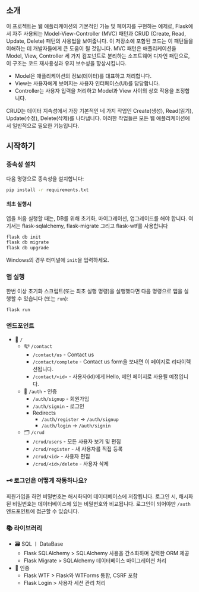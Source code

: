 ## 소개

이 프로젝트는 웹 애플리케이션의 기본적인 기능 및 페이지를 구현하는 예제로, Flask에서 자주 사용되는 Model-View-Controller (MVC) 패턴과 CRUD (Create, Read, Update,
Delete) 패턴의 사용법을 보여줍니다.
이 저장소에 포함된 코드는 이 패턴들을 이해하는 데 개발자들에게 큰 도움이 될 것입니다.
MVC 패턴은 애플리케이션을 Model, View, Controller 세 가지 컴포넌트로 분리하는 소프트웨어 디자인 패턴으로, 이 구조는 코드 재사용성과 유지 보수성을 향상시킵니다.

- Model은 애플리케이션의 정보(데이터)를 대표하고 처리합니다.
- View는 사용자에게 보여지는 사용자 인터페이스(UI)를 담당합니다.
- Controller는 사용자 입력을 처리하고 Model과 View 사이의 상호 작용을 조정합니다.

CRUD는 데이터 지속성에서 가장 기본적인 네 가지 작업인 Create(생성), Read(읽기), Update(수정), Delete(삭제)를 나타냅니다.
이러한 작업들은 모든 웹 애플리케이션에서 일반적으로 필요한 기능입니다.

## 시작하기

### 종속성 설치

다음 명령으로 종속성을 설치합니다:

```bash
pip install -r requirements.txt
```

#### 최초 실행시

앱을 처음 실행할 때는, DB를 위해 초기화, 마이그레이션, 업그레이드를 해야 합니다. 여기서는 flask-sqlalchemy, flask-migrate 그리고 flask-wtf를 사용합니다

```bash
flask db init
flask db migrate
flask db upgrade
```

Windows의 경우 터미널에 `init`을 입력하세요.

### 앱 실행

한번 이상 초기화 스크립트(또는 최초 실행 명령)을 실행했다면 다음 명령으로 앱을 실행할 수 있습니다 (또는 `run`):

```bash
flask run
```

### 엔드포인트

- 🤷 `/`
    - 📪 `/contact`
        - `/contact/us` - Contact us
        - `/contact/complete` - Contact us form을 보내면 이 페이지로 리다이렉션됩니다.
        - `/contact/<id>` - 사용자(id)에게 Hello, 메인 페이지로 사용될 예정입니다.
    - 🔐 `/auth` - 인증
        - `/auth/signup` - 회원가입
        - `/auth/signin` - 로그인
        - Redirects
            - `/auth/register` -> `/auth/signup`
            - `/auth/login` -> `/auth/signin`
    - 🗂️ `/crud`
        - `/crud/users` - 모든 사용자 보기 및 편집
        - `/crud/register` - 새 사용자를 직접 등록
        - `/crud/<id>` - 사용자 편집
        - `/crud/<id>/delete` - 사용자 삭제

### 🗝️ 로그인은 어떻게 작동하나요?

회원가입을 하면 비밀번호는 해시화되어 데이터베이스에 저장됩니다.
로그인 시, 해시화된 비밀번호는 데이터베이스에 있는 비밀번호와 비교됩니다.
로그인이 되어야만 `/auth` 엔드포인트에 접근할 수 있습니다.

### 📚 라이브러리

- 🗃️ SQL ㅣ DataBase
    - Flask SQLAlchemy > SQLAlchemy 사용을 간소화하며 강력한 ORM 제공
    - Flask Migrate > SQLAlchemy 데이터베이스 마이그레이션 처리
- 🔐 인증
    - Flask WTF > Flask와 WTForms 통합, CSRF 포함
    - Flask Login > 사용자 세션 관리 처리